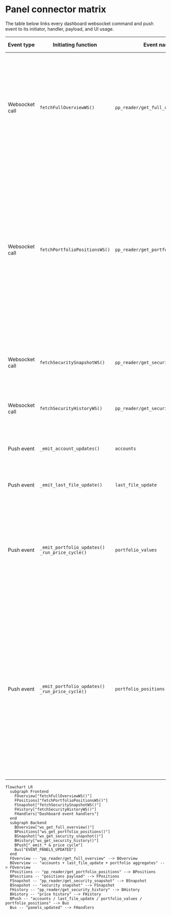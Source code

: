 # Panel connector matrix

The table below links every dashboard websocket command and push event to its initiator, handler, payload, and UI usage.

| Event type | Initiating function | Event name | Receiving/handling function | Data contained | Distribution of the data in the frontend |
| --- | --- | --- | --- | --- | --- |
| Websocket call | `fetchFullOverviewWS()` | `pp_reader/get_full_overview` | `ws_get_full_overview()` | Bundles `accounts[]` (each entry supplies `name`, `currency_code`, `orig_balance`, `balance`, `fx_unavailable`), `last_file_update` (ISO timestamp string), and `portfolios[]` (every row exposes `uuid`, `name`, `current_value`, `purchase_sum`, `position_count`, `missing_value_positions`, and `performance.gain_abs`, `performance.gain_pct`, `performance.total_change_eur`, `performance.total_change_pct`, `performance.source`, `performance.coverage_ratio`, `performance.day_change.price_change_native`, `performance.day_change.price_change_eur`, `performance.day_change.change_pct`, `performance.day_change.source`, `performance.day_change.coverage_ratio`). | `renderDashboard()` consumes the unified snapshot for full renders, hydrating the account tables, timestamp footer, wealth headline, and overview portfolio table in one roundtrip. |
| Websocket call | `fetchPortfolioPositionsWS()` | `pp_reader/get_portfolio_positions` | `ws_get_portfolio_positions()` | Returns `{portfolio_uuid, positions[], error?}`; each position supplies `security_uuid`, `name`, `current_holdings`, `purchase_value`, `current_value`, `average_cost.native`, `average_cost.security`, `average_cost.account`, `average_cost.eur`, `average_cost.source`, `average_cost.coverage_ratio`, `performance.gain_abs`, `performance.gain_pct`, `performance.total_change_eur`, `performance.total_change_pct`, `performance.source`, `performance.coverage_ratio`, `performance.day_change.price_change_native`, `performance.day_change.price_change_eur`, `performance.day_change.change_pct`, `performance.day_change.source`, `performance.day_change.coverage_ratio`, `aggregation.total_holdings`, `aggregation.positive_holdings`, `aggregation.purchase_value_cents`, `aggregation.purchase_value_eur`, `aggregation.security_currency_total`, `aggregation.account_currency_total`, `aggregation.purchase_total_security`, `aggregation.purchase_total_account`, plus optional mirrors `gain_abs`/`gain_pct`. | Lazy loads position tables on expansion; rendered rows power per-security detail links, cached data, sortable columns, and downstream `pp-reader:portfolio-positions-updated` consumers. |
| Websocket call | `fetchSecuritySnapshotWS()` | `pp_reader/get_security_snapshot` | `ws_get_security_snapshot()` | Provides `{security_uuid, snapshot}` with holdings totals, EUR valuations, last/close prices, aggregation breakdown, average-cost, performance metrics, and `source`. | `renderSecurityDetail()` builds the security header, meta section, info bar, and valuation breakdown from the snapshot (including cache/fallback notices). |
| Websocket call | `fetchSecurityHistoryWS()` | `pp_reader/get_security_history` | `ws_get_security_history()` | Returns `{security_uuid, prices[]}` with each point exposing `date`, `close`, and optional `close_raw`, alongside `start_date`/`end_date` echoes. | The security detail tab fetches the selected range, normalises the series, and feeds the chart plus day-change statistics. |
| Push event | `_emit_account_updates()` | `accounts` | `handleAccountUpdate()` | Emits `accounts[]` entries with `name`, `currency_code`, `orig_balance`, `balance`, and `fx_unavailable` flags. | Updates the EUR and FX account tables, recalculates totals, and refreshes the overall wealth figure used in the header card. |
| Push event | `_emit_last_file_update()` | `last_file_update` | `handleLastFileUpdate()` | Sends the formatted ISO timestamp string for the last portfolio file import. | Writes the status into `.last-file-update` nodes in both footer and header/meta sections. |
| Push event | `_emit_portfolio_updates()`<br>`_run_price_cycle()` | `portfolio_values` | `handlePortfolioUpdate()` | Delivers portfolio aggregates as `portfolios[]`, each containing `uuid`, `name`, `current_value`, `purchase_sum`, `position_count`, `missing_value_positions`, `performance.gain_abs`, `performance.gain_pct`, `performance.total_change_eur`, `performance.total_change_pct`, `performance.source`, `performance.coverage_ratio`, `performance.day_change.price_change_native`, `performance.day_change.price_change_eur`, `performance.day_change.change_pct`, `performance.day_change.source`, `performance.day_change.coverage_ratio`; payloads may also carry `error`. | Patches the expandable portfolio table cells, refreshes gain/percentage badges, and recalculates footer totals plus the wealth headline. |
| Push event | `_emit_portfolio_updates()`<br>`_run_price_cycle()` | `portfolio_positions` | `handlePortfolioPositionsUpdate()` | Supplies per-portfolio payloads with `portfolio_uuid`, `positions[]`, and optional `error`; each position includes `security_uuid`, `name`, `current_holdings`, `purchase_value`, `current_value`, `average_cost.native`, `average_cost.security`, `average_cost.account`, `average_cost.eur`, `average_cost.source`, `average_cost.coverage_ratio`, `performance.gain_abs`, `performance.gain_pct`, `performance.total_change_eur`, `performance.total_change_pct`, `performance.source`, `performance.coverage_ratio`, `performance.day_change.price_change_native`, `performance.day_change.price_change_eur`, `performance.day_change.change_pct`, `performance.day_change.source`, `performance.day_change.coverage_ratio`, `aggregation.total_holdings`, `aggregation.positive_holdings`, `aggregation.purchase_value_cents`, `aggregation.purchase_value_eur`, `aggregation.security_currency_total`, `aggregation.account_currency_total`, `aggregation.purchase_total_security`, `aggregation.purchase_total_account`, with optional mirrors `gain_abs`/`gain_pct`. | Applies live deltas to expanded position tables, updates the cached dataset, and dispatches `pp-reader:portfolio-positions-updated` so other tabs (e.g. security detail) can react. |

```mermaid
flowchart LR
  subgraph Frontend
    FOverview["fetchFullOverviewWS()"]
    FPositions["fetchPortfolioPositionsWS()"]
    FSnapshot["fetchSecuritySnapshotWS()"]
    FHistory["fetchSecurityHistoryWS()"]
    FHandlers["Dashboard event handlers"]
  end
  subgraph Backend
    BOverview["ws_get_full_overview()"]
    BPositions["ws_get_portfolio_positions()"]
    BSnapshot["ws_get_security_snapshot()"]
    BHistory["ws_get_security_history()"]
    BPush["_emit_* & price cycle"]
    Bus["EVENT_PANELS_UPDATED"]
  end
  FOverview -- "pp_reader/get_full_overview" --> BOverview
  BOverview -- "accounts + last_file_update + portfolio aggregates" --> FOverview
  FPositions -- "pp_reader/get_portfolio_positions" --> BPositions
  BPositions -- "positions payload" --> FPositions
  FSnapshot -- "pp_reader/get_security_snapshot" --> BSnapshot
  BSnapshot -- "security snapshot" --> FSnapshot
  FHistory -- "pp_reader/get_security_history" --> BHistory
  BHistory -- "price history" --> FHistory
  BPush -- "accounts / last_file_update / portfolio_values / portfolio_positions" --> Bus
  Bus -- "panels_updated" --> FHandlers
```
